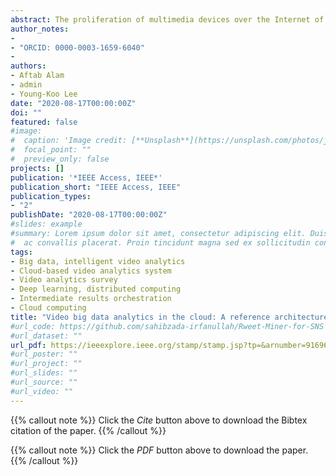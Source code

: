 ```yaml
---
abstract: The proliferation of multimedia devices over the Internet of Things (IoT) generates an unprecedented amount of data. Consequently, the world has stepped into the era of big data. Recently, on the rise of distributed computing technologies, video big data analytics in the cloud has attracted the attention of researchers and practitioners. The current technology and market trends demand an efficient framework for video big data analytics. However, the current work is too limited to provide a complete survey of recent research work on video big data analytics in the cloud, including the management and analysis of a large amount of video data, the challenges, opportunities, and promising research directions. To serve this purpose, we present this study, which conducts a broad overview of the state-of-the-art literature on video big data analytics in the cloud. It also aims to bridge the gap among large-scale video analytics challenges, big data solutions, and cloud computing. In this study, we clarify the basic nomenclatures that govern the video analytics domain and the characteristics of video big data while establishing its relationship with cloud computing. We propose a service-oriented layered reference architecture for intelligent video big data analytics in the cloud. Then, a comprehensive and keen review has been conducted to examine cutting-edge research trends in video big data analytics. Finally, we identify and articulate several open research issues and challenges, which have been raised by the deployment of big data technologies in the cloud for video big data analytics. To the best of our knowledge, this is the first study that presents the generalized view of the video big data analytics in the cloud. This paper provides the research studies and technologies advancing the video analyses in the era of big data and cloud computing.
author_notes:
- 
- "ORCID: 0000-0003-1659-6040"
-
authors:
- Aftab Alam
- admin
- Young-Koo Lee
date: "2020-08-17T00:00:00Z"
doi: ""
featured: false
#image:
#  caption: 'Image credit: [**Unsplash**](https://unsplash.com/photos/jdD8gXaTZsc)'
#  focal_point: ""
#  preview_only: false
projects: []
publication: '*IEEE Access, IEEE*'
publication_short: "IEEE Access, IEEE"
publication_types:
- "2"
publishDate: "2020-08-17T00:00:00Z"
#slides: example
#summary: Lorem ipsum dolor sit amet, consectetur adipiscing elit. Duis posuere tellus
#  ac convallis placerat. Proin tincidunt magna sed ex sollicitudin condimentum.
tags:
- Big data, intelligent video analytics
- Cloud-based video analytics system
- Video analytics survey
- Deep learning, distributed computing
- Intermediate results orchestration
- Cloud computing
title: "Video big data analytics in the cloud: A reference architecture, survey, opportunities, and open research issues"
#url_code: https://github.com/sahibzada-irfanullah/Rweet-Miner-for-SNS
#url_dataset: ""
url_pdf: https://ieeexplore.ieee.org/stamp/stamp.jsp?tp=&arnumber=9169636
#url_poster: ""
#url_project: ""
#url_slides: ""
#url_source: ""
#url_video: ""
---
```

{{% callout note %}}
Click the *Cite* button above to download the Bibtex citation of the paper.
{{% /callout %}}

{{% callout note %}}
Click the *PDF* button above to download the paper.
{{% /callout %}}

